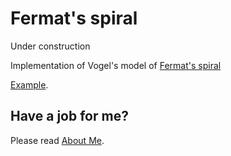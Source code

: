 ﻿# Fermat's spiral
Under construction

Implementation of Vogel's model of [Fermat's spiral](https://en.wikipedia.org/wiki/Fermat's_spiral)

[Example](https://raw.githack.com/anhr/fermatSpiral/master/Examples/index.html).

 ## Have a job for me?
Please read [About Me](https://anhr.github.io/AboutMe/).
